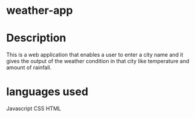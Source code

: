 # weather-app
# Description
This is a web application that enables a user to enter a city name and it gives the output of the weather condition in that city like temperature and amount of rainfall.
# languages used
Javascript
CSS
HTML